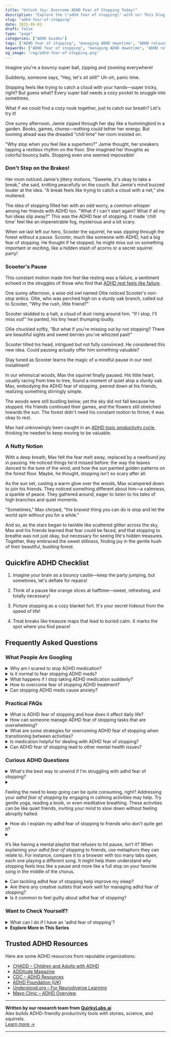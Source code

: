```yaml
---
title: "Unlock Joy: Overcome ADHD Fear of Stopping Today!"
description: "Explore the \"adhd fear of stopping\" with us! This blog offers a cozy nook of understanding and strategies to gently embrace the pause. Feel seen, feel soothed, and learn to rest without the stress."
slug: "adhd-fear-of-stopping"
date: 2025-05-03
draft: false
type: "page"
categories: ["ADHD Guides"]
tags: ["ADHD fear of stopping", "managing ADHD downtime", "ADHD relaxation anxiety", "ADHD and fear of inactivity", "ADHD stopping strategies", "coping with ADHD restlessness", "ADHD and taking breaks"]
keywords: ["ADHD fear of stopping", "managing ADHD downtime", "ADHD relaxation anxiety", "ADHD and fear of inactivity", "ADHD stopping strategies", "coping with ADHD restlessness", "ADHD and taking breaks"]
og_image: "/og/adhd-fear-of-stopping.png"
---
```


Imagine you're a bouncy super ball, zipping and zooming everywhere!

Suddenly, someone says, "Hey, let's sit still!" Uh-oh, panic time.

Stopping feels like trying to catch a cloud with your hands—super tricky, right? But guess what? Every super ball needs a cozy pocket to snuggle into sometimes.

What if we could find a cozy nook together, just to catch our breath? Let's try it!

One sunny afternoon, Jamie zipped through her day like a hummingbird in a garden. Books, games, chores—nothing could tether her energy. But looming ahead was the dreaded "chill time" her mom insisted on.

"Why stop when you feel like a superhero?" Jamie thought, her sneakers tapping a restless rhythm on the floor. She imagined her thoughts as colorful bouncy balls. Stopping even one seemed impossible!

### Don't Step on the Brakes!

Her mom noticed Jamie's jittery motions. "Sweetie, it's okay to take a break," she said, knitting peacefully on the couch. But Jamie's mind buzzed louder at the idea. "A break feels like trying to catch a cloud with a net," she muttered.

The idea of stopping filled her with an odd worry, a common whisper among her friends with ADHD too. "What if I can't start again? What if all my fun ideas slip away?" This was the ADHD fear of stopping. It made 'chill time' feel like an impenetrable fog, mysterious and a bit scary.

When we last left our hero, Scooter the squirrel, he was zipping through the forest without a pause. Scooter, much like someone with ADHD, had a big fear of stopping. He thought if he stopped, he might miss out on something important or exciting, like a hidden stash of acorns or a secret squirrel party!

### Scooter's Pause

This constant motion made him feel like resting was a failure, a sentiment echoed in the struggles of those who find that [ADHD rest feels like failure](/pages/adhd-rest-feels-like-failure/).

One sunny afternoon, a wise old owl named Ollie noticed Scooter's non-stop antics. Ollie, who was perched high on a sturdy oak branch, called out to Scooter, "Why the rush, little friend?"

Scooter skidded to a halt, a cloud of dust rising around him. "If I stop, I'll miss out!" he panted, his tiny heart thumping loudly.

Ollie chuckled softly, "But what if you're missing out by not stopping? There are beautiful sights and sweet berries you've whizzed past!"

Scooter tilted his head, intrigued but not fully convinced. He considered this new idea. Could pausing actually offer him something valuable?

Stay tuned as Scooter learns the magic of a mindful pause in our next installment!

In our whimsical woods, Max the squirrel finally paused. His little heart, usually racing from tree to tree, found a moment of quiet atop a sturdy oak. Max, embodying the ADHD fear of stopping, peered down at his friends, realizing something stirringly simple.

The woods were still bustling below, yet the sky did not fall because he stopped. His friends continued their games, and the flowers still stretched towards the sun. The forest didn't need his constant motion to thrive; it was okay to rest.

Max had unknowingly been caught in an [ADHD toxic productivity cycle](/pages/adhd-toxic-productivity-cycle/), thinking he needed to keep moving to be valuable.

### A Nutty Notion

With a deep breath, Max felt the fear melt away, replaced by a newfound joy in pausing. He noticed things he'd missed before: the way the leaves danced to the tune of the wind, and how the sun painted golden patterns on the forest floor. Maybe, he thought, stopping isn’t so scary after all.

As the sun set, casting a warm glow over the woods, Max scampered down to join his friends. They noticed something different about him—a calmness, a sparkle of peace. They gathered around, eager to listen to his tales of high branches and quiet moments.

"Sometimes," Max chirped, "the bravest thing you can do is stop and let the world spin without you for a while."

And so, as the stars began to twinkle like scattered glitter across the sky, Max and his friends learned that fear could be faced, and that stopping to breathe was not just okay, but necessary for seeing life's hidden treasures. Together, they embraced the sweet stillness, finding joy in the gentle hush of their beautiful, bustling forest.

## Quickfire ADHD Checklist

1. Imagine your brain as a bouncy castle—keep the party jumping, but sometimes, let's deflate for repairs!

2. Think of a pause like orange slices at halftime—sweet, refreshing, and totally necessary!

3. Picture stopping as a cozy blanket fort. It's your secret hideout from the speed of life!

4. Treat breaks like treasure maps that lead to buried calm. X marks the spot where you find peace!

## Frequently Asked Questions



### What People Are Googling

<details><summary>Why am I scared to stop ADHD medication?</summary><p>It's completely natural to feel a bit apprehensive about stopping ADHD medication. These medications can play a big part in helping manage symptoms and daily routines, so the thought of changing the status quo can certainly be daunting. It's important to remember that any feelings of fear or uncertainty are valid. If you're considering this change, it might be helpful to have a chat with your healthcare provider to explore your feelings and discuss any potential steps forward. Remember, you're not alone in this, and taking things one step at a time is perfectly okay.</p></details>
<details><summary>Is it normal to fear stopping ADHD meds?</summary><p>Absolutely, feeling a bit anxious about stopping your ADHD medication is completely normal. Many people worry about how their symptoms might change or how they'll manage daily tasks without their meds. It’s a sign that you’re taking your well-being seriously, which is really important. Remember, any changes to your medication should be guided by your healthcare provider, who can help make the transition as smooth as possible and address any concerns you have. You're not alone in this!</p></details>
<details><summary>What happens if I stop taking ADHD medication suddenly?</summary><p>Stopping ADHD medication suddenly can lead to a few bumps in the road, like feeling more fidgety or finding it harder to focus. This is because your body might be used to the help that the medication was providing. It's a bit like suddenly deciding to run a marathon without your usual training shoes. To make any changes smoother and more comfortable, it's always a good idea to chat with your doctor first—they're like your personal coach in managing ADHD effectively!</p></details>
<details><summary>How to overcome fear of stopping ADHD treatment?</summary><p>Feeling apprehensive about stopping ADHD treatment is completely understandable. A good first step is to discuss your concerns with your healthcare provider, who can offer guidance tailored to your specific situation and reassure you about the processes involved. It’s also helpful to consider the reasons behind your decision and to plan carefully with support systems in place, whether that's friends, family, or a therapist. Remember, it's all about finding what works best for you, and it's completely okay to make adjustments to your plan as you learn more about what helps you thrive.</p></details>
<details><summary>Can stopping ADHD meds cause anxiety?</summary><p>Absolutely, it's quite common to feel a bit anxious when you stop taking ADHD medication. This can happen because your body might need some time to adjust to functioning without the meds. It's a bit like removing a pair of glasses; suddenly, everything seems a bit blurrier and more overwhelming. Always consult with your healthcare provider about any changes in your medication routine to ensure a smooth and supported transition.</p></details>



### Practical FAQs

<details><summary>What is ADHD fear of stopping and how does it affect daily life?</summary><p>ADHD fear of stopping, often referred to as task inertia, is a common experience where individuals with ADHD find it really challenging to halt an activity once they've started. This happens because transitioning from one task to another can feel overwhelming due to difficulties with executive function, which includes managing time and organizing tasks. In daily life, this might mean sticking with a hobby, video game, or work project for hours without a break, sometimes leading to neglect of other important tasks or self-care routines. It's like being on a mental treadmill that's hard to step off, but recognizing this pattern is a great first step towards managing it more effectively.</p></details>
<details><summary>How can someone manage ADHD fear of stopping tasks that are overwhelming?</summary><p>Absolutely, it's so common to feel that wave of overwhelm with ADHD, especially when it comes to pausing tasks that feel huge. A comforting approach is to break the task into smaller, more manageable pieces. Give yourself permission to take brief, regular breaks after completing each mini-task. This method can make the task feel less daunting and also provides built-in moments to celebrate your progress, making it easier to start again after each pause. Remember, managing tasks this way is both a smart strategy and a kind way to support your needs.</p></details>
<details><summary>What are some strategies for overcoming ADHD fear of stopping when transitioning between activities?</summary><p>Absolutely, transitioning between activities can certainly feel daunting with ADHD. One effective strategy is to use a timer to give yourself a clear boundary between one task and the next. This can help mentally prepare you for the shift. Also, creating a cozy transition ritual, like stretching, deep breathing, or sipping tea, can ease the shift between activities. Remember, it’s perfectly okay to take your time and be kind to yourself through these changes.</p></details>
<details><summary>Is medication helpful for dealing with ADHD fear of stopping?</summary><p>Absolutely, medication can be a valuable tool for managing the various aspects of ADHD, including those pesky fears around stopping activities or projects. It works by helping to balance the neurotransmitters in your brain, which can improve focus, reduce impulsivity, and help you feel more in control. Many find that with the right medication, the overwhelming feeling that makes it hard to stop or switch tasks becomes much more manageable. It's always a good idea to discuss your specific concerns with your healthcare provider to tailor a plan that fits your needs perfectly.</p></details>
<details><summary>Can ADHD fear of stopping lead to other mental health issues?</summary><p>Absolutely, the fear of stopping, or "task paralysis," that many with ADHD experience can indeed touch on other areas of mental health. This fear often stems from feeling overwhelmed by tasks or decisions, which can lead to anxiety or increased stress. It's like being stuck at the start line, watching everyone else move ahead, which can sometimes spiral into feelings of inadequacy or depression. Remember, recognizing this pattern is a great first step, and reaching out for support can make this journey a lot less daunting. You're not alone in this, and there are strategies and supportive communities ready to help you manage these feelings effectively.</p></details>



### Curious ADHD Questions

<details><summary>What's the best way to unwind if I'm struggling with adhd fear of stopping?</summary><p>Ah, that feeling of hesitancy to stop can really be challenging, can't it? A gentle way to transition into relaxation is to use activities that still engage your mind but in a more soothing way. Consider trying a relaxing puzzle, some coloring, or even a bit of light gardening. These activities can help ease the transition from the fast pace to a more peaceful state, allowing your mind to unwind without feeling abruptly halted.</p></details>
<details><summary><p>Feeling the need to keep going can be quite consuming, right? Addressing your <em>adhd fear of stopping</em> by engaging in calming activities may help. Try gentle yoga, reading a book, or even meditative breathing. These activities can be like quiet friends, inviting your mind to slow down without feeling abruptly halted.</p></summary><p>Absolutely, that feeling of needing to press on can really take over, can't it? It sounds like you're on a great path by considering calming activities to ease that fear of stopping. Gentle yoga, diving into a good book, or practicing meditative breathing are wonderful choices. They act like soft, soothing companions that gently coax your busy mind into a more peaceful state, allowing you to pause without feeling that jarring stop. It's all about finding those serene moments that help you feel both calm and anchored.</p></details>
<details><summary>How do I explain my adhd fear of stopping to friends who don't quite get it?</summary><p>Explaining your ADHD and the fear of stopping to friends can feel a bit daunting, but remember, it's all about sharing your personal experience in a way they can relate to. You might start by comparing it to pausing a favorite movie right at the climax—everything in you just wants to see what happens next! Explain that when you stop a task, it's not just a pause; it's like trying to rebuild the momentum from scratch, which can feel really overwhelming. Sharing this in a simple, relatable way helps friends understand why pausing isn't as simple for you as it might be for them.</p></details>
<details><summary><p>It’s like having a mental playlist that refuses to hit pause, isn’t it? When explaining your <em>adhd fear of stopping</em> to friends, use metaphors they can relate to. For instance, compare it to a browser with too many tabs open, each one playing a different song. It might help them understand why stopping feels less like a pause and more like a full stop on your favorite song in the middle of the chorus.</p></summary><p>Absolutely, using metaphors is a fantastic way to bridge understanding with friends about your ADHD. It's like explaining that your brain is like a radio that can't switch off easily; always tuned into multiple stations at once. Sharing that "too many tabs" analogy can really help them grasp why pausing isn’t merely a brief stop for you, but more like trying to halt a speeding train. It’s all about making the invisible, visible and relatable.</p></details>
<details><summary>Can tackling adhd fear of stopping help improve my sleep?</summary><p>Absolutely, addressing your fear of stopping can indeed help improve your sleep. When you have ADHD, it can feel like your mind is constantly buzzing, making it tough to slow down and rest. By learning techniques to gently coax your mind into a more relaxed state, you can reduce that nighttime anxiety and help ease yourself into a better sleep routine. Consider exploring calming activities before bed, like reading or gentle stretches, which can signal to your body that it's time to wind down and rest.</p></details>
<details><summary>Are there any creative outlets that work well for managing adhd fear of stopping?</summary><p>Absolutely, finding a creative outlet can be a wonderful way to manage the fear of stopping that sometimes accompanies ADHD. Engaging in activities that keep your mind and hands busy can help—think of painting, crafting, or even cooking. These activities not only occupy your attention but can also be paused and resumed easily, which is great for when you need a break but fear not starting again. Plus, the joy and satisfaction of creating something can be incredibly rewarding and motivating, helping to ease that fear.</p></details>
<details><summary>Is it common to feel guilty about adhd fear of stopping?</summary><p>Absolutely, it's quite common to feel a sense of guilt around the fear of stopping or slowing down when you have ADHD. Many people with ADHD worry that if they pause, they might lose momentum or fail to start again, which can be really daunting. It’s important to remember that this fear is a normal part of the experience for many, and not a reflection of your capabilities or worth. Be kind to yourself and consider incorporating small breaks with mindfulness or activities you enjoy; it can make managing this fear a bit more gentle and sustainable.</p></details>



### Want to Check Yourself?

<details><summary>What can I do if I have an 'adhd fear of stopping'?</summary><p>Absolutely, that feeling can be really challenging! It’s often called task inertia, where starting or stopping tasks feels daunting. One helpful strategy is to create transitions that are pleasant or rewarding. For instance, if you're wrapping up a work session, you might plan a short break to do something you enjoy, like a walk or a cup of your favorite tea. This eases the shift and makes it less abrupt, creating a smoother, more manageable experience. Remember, it's all about finding what personally soothes and motivates you!</p></details>

<script type="application/ld+json">
{
  "@context": "https://schema.org",
  "@type": "FAQPage",
  "mainEntity": [
    {
      "@type": "Question",
      "name": "Why am I scared to stop ADHD medication?",
      "acceptedAnswer": {
        "@type": "Answer",
        "text": "It's completely natural to feel a bit apprehensive about stopping ADHD medication. These medications can play a big part in helping manage symptoms and daily routines, so the thought of changing the status quo can certainly be daunting. It's important to remember that any feelings of fear or uncertainty are valid. If you're considering this change, it might be helpful to have a chat with your healthcare provider to explore your feelings and discuss any potential steps forward. Remember, you're not alone in this, and taking things one step at a time is perfectly okay."
      }
    },
    {
      "@type": "Question",
      "name": "Is it normal to fear stopping ADHD meds?",
      "acceptedAnswer": {
        "@type": "Answer",
        "text": "Absolutely, feeling a bit anxious about stopping your ADHD medication is completely normal. Many people worry about how their symptoms might change or how they'll manage daily tasks without their meds. It\u2019s a sign that you\u2019re taking your well-being seriously, which is really important. Remember, any changes to your medication should be guided by your healthcare provider, who can help make the transition as smooth as possible and address any concerns you have. You're not alone in this!"
      }
    },
    {
      "@type": "Question",
      "name": "What happens if I stop taking ADHD medication suddenly?",
      "acceptedAnswer": {
        "@type": "Answer",
        "text": "Stopping ADHD medication suddenly can lead to a few bumps in the road, like feeling more fidgety or finding it harder to focus. This is because your body might be used to the help that the medication was providing. It's a bit like suddenly deciding to run a marathon without your usual training shoes. To make any changes smoother and more comfortable, it's always a good idea to chat with your doctor first\u2014they're like your personal coach in managing ADHD effectively!"
      }
    },
    {
      "@type": "Question",
      "name": "How to overcome fear of stopping ADHD treatment?",
      "acceptedAnswer": {
        "@type": "Answer",
        "text": "Feeling apprehensive about stopping ADHD treatment is completely understandable. A good first step is to discuss your concerns with your healthcare provider, who can offer guidance tailored to your specific situation and reassure you about the processes involved. It\u2019s also helpful to consider the reasons behind your decision and to plan carefully with support systems in place, whether that's friends, family, or a therapist. Remember, it's all about finding what works best for you, and it's completely okay to make adjustments to your plan as you learn more about what helps you thrive."
      }
    },
    {
      "@type": "Question",
      "name": "Can stopping ADHD meds cause anxiety?",
      "acceptedAnswer": {
        "@type": "Answer",
        "text": "Absolutely, it's quite common to feel a bit anxious when you stop taking ADHD medication. This can happen because your body might need some time to adjust to functioning without the meds. It's a bit like removing a pair of glasses; suddenly, everything seems a bit blurrier and more overwhelming. Always consult with your healthcare provider about any changes in your medication routine to ensure a smooth and supported transition."
      }
    }
  ]
}
</script>
<script type="application/ld+json">
{
  "@context": "https://schema.org",
  "@type": "Article",
  "author": {
    "@type": "Person",
    "name": "QuirkyLabs",
    "url": "https://quirkylabs.ai/about"
  },
  "headline": "\"Unlock Joy: Overcome ADHD Fear of Stopping Today!\"",
  "mainEntityOfPage": "https://blog.quirkylabs.ai/pages/adhd-fear-of-stopping/",
  "datePublished": "2025-05-03"
}
</script>
<script type="application/ld+json">
{
  "@context": "https://schema.org",
  "@type": "BreadcrumbList",
  "itemListElement": [
    {
      "@type": "ListItem",
      "position": 1,
      "name": "Home",
      "item": "https://quirkylabs.ai/"
    },
    {
      "@type": "ListItem",
      "position": 2,
      "name": "Blog",
      "item": "https://blog.quirkylabs.ai/"
    },
    {
      "@type": "ListItem",
      "position": 3,
      "name": "\"Unlock Joy: Overcome ADHD Fear of Stopping Today!\"",
      "item": "https://blog.quirkylabs.ai/pages/adhd-fear-of-stopping/"
    }
  ]
}
</script>

<details>
<summary><strong>Explore More in This Series</strong></summary>

- [Adhd Cant Sit Still](/pages/adhd-cant-sit-still/)
- [Adhd Wired But Tired](/pages/adhd-wired-but-tired/)
- [Adhd Toxic Productivity Cycle](/pages/adhd-toxic-productivity-cycle/)
- [Adhd Productivity Shame](/pages/adhd-productivity-shame/)
- [Adhd Grind Or Collapse](/pages/adhd-grind-or-collapse/)
- [Adhd Can’T Just Chill](/pages/adhd-can’t-just-chill/)
- [Adhd Struggles With Balance](/pages/adhd-struggles-with-balance/)
- [Adhd Rest Doesnt Recharge](/pages/adhd-rest-doesnt-recharge/)
</details>



## Trusted ADHD Resources

Here are some ADHD resources from reputable organizations:

- [CHADD – Children and Adults with ADHD](https://chadd.org)
- [ADDitude Magazine](https://www.additudemag.com)
- [CDC – ADHD Resources](https://www.cdc.gov/ncbddd/adhd)
- [ADHD Foundation (UK)](https://www.adhdfoundation.org.uk)
- [Understood.org – For Neurodiverse Learning](https://www.understood.org)
- [Mayo Clinic – ADHD Overview](https://www.mayoclinic.org/diseases-conditions/adhd)


---

**Written by our research team from [QuirkyLabs.ai](https://quirkylabs.ai)**  
Alex builds ADHD-friendly productivity tools with stories, science, and squirrels.  
[Learn more →](https://quirkylabs.ai)

---